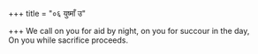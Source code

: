 +++
title = "०६ युष्माँ उ"

+++
We call on you for aid by night, on you for succour in the day,  
     On you while sacrifice proceeds.